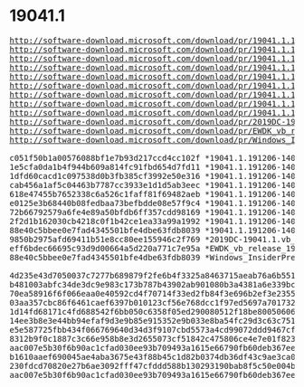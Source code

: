 # 19041.1

<pre>
<a href="http://software-download.microsoft.com/download/pr/19041.1.191206-1406.vb_release_amd64fre_ADK.iso">http://software-download.microsoft.com/download/pr/19041.1.191206-1406.vb_release_amd64fre_ADK.iso</a>
<a href="http://software-download.microsoft.com/download/pr/19041.1.191206-1406.vb_release_amd64fre_adkwinpeaddons.iso">http://software-download.microsoft.com/download/pr/19041.1.191206-1406.vb_release_amd64fre_adkwinpeaddons.iso</a>
<a href="http://software-download.microsoft.com/download/pr/19041.1.191206-1406.vb_release_amd64fre_HLK.iso">http://software-download.microsoft.com/download/pr/19041.1.191206-1406.vb_release_amd64fre_HLK.iso</a>
<a href="http://software-download.microsoft.com/download/pr/19041.1.191206-1406.vb_release_amd64fre_HLK_DXVA.iso">http://software-download.microsoft.com/download/pr/19041.1.191206-1406.vb_release_amd64fre_HLK_DXVA.iso</a>
<a href="http://software-download.microsoft.com/download/pr/19041.1.191206-1406.vb_release_amd64fre_HLK_HMFT.iso">http://software-download.microsoft.com/download/pr/19041.1.191206-1406.vb_release_amd64fre_HLK_HMFT.iso</a>
<a href="http://software-download.microsoft.com/download/pr/19041.1.191206-1406.vb_release_amd64fre_HLK_MOBILE.iso">http://software-download.microsoft.com/download/pr/19041.1.191206-1406.vb_release_amd64fre_HLK_MOBILE.iso</a>
<a href="http://software-download.microsoft.com/download/pr/19041.1.191206-1406.vb_release_amd64fre_HLK_PERF.iso">http://software-download.microsoft.com/download/pr/19041.1.191206-1406.vb_release_amd64fre_HLK_PERF.iso</a>
<a href="http://software-download.microsoft.com/download/pr/19041.1.191206-1406.vb_release_amd64fre_WDK.iso">http://software-download.microsoft.com/download/pr/19041.1.191206-1406.vb_release_amd64fre_WDK.iso</a>
<a href="http://software-download.microsoft.com/download/pr/19041.1.191206-1406.vb_release_WindowsSDK.iso">http://software-download.microsoft.com/download/pr/19041.1.191206-1406.vb_release_WindowsSDK.iso</a>
<a href="http://software-download.microsoft.com/download/pr/2019DC-19041.1.vb_release.191206-1406-HLK.vhdx">http://software-download.microsoft.com/download/pr/2019DC-19041.1.vb_release.191206-1406-HLK.vhdx</a>
<a href="http://software-download.microsoft.com/download/pr/EWDK_vb_release_19041_191206-1406.iso">http://software-download.microsoft.com/download/pr/EWDK_vb_release_19041_191206-1406.iso</a>
<a href="http://software-download.microsoft.com/download/pr/Windows_InsiderPreview_SDK_en-us_19041_1.iso">http://software-download.microsoft.com/download/pr/Windows_InsiderPreview_SDK_en-us_19041_1.iso</a>

c051f50b1a00576088bf1e7b93d217ccd4cc102f *19041.1.191206-1406.vb_release_amd64fre_ADK.iso
1e5cfa0da1b4f944b609a814fc91fbd654d7fd11 *19041.1.191206-1406.vb_release_amd64fre_adkwinpeaddons.iso
1dfd60cacd1c097538d0b3fb385cf3992e50e316 *19041.1.191206-1406.vb_release_amd64fre_HLK.iso
cab456a1af5c04463b7787cc3933e1d1d5ab3eec *19041.1.191206-1406.vb_release_amd64fre_HLK_DXVA.iso
618e47455b7652338c6a526c1faff81f69482aeb *19041.1.191206-1406.vb_release_amd64fre_HLK_HMFT.iso
e0125e3b68440b08fedbaa73befbdde08e57f9c4 *19041.1.191206-1406.vb_release_amd64fre_HLK_MOBILE.iso
72b66792579a6fe4e89a50bfdb6ff357cdd98169 *19041.1.191206-1406.vb_release_amd64fre_HLK_PERF.iso
2f2d1b162030cb4218c0f1b42ce1ea33a99a1992 *19041.1.191206-1406.vb_release_amd64fre_WDK.iso
88e40c5bbee0e7fad4345501bfe4dbe63fdb8039 *19041.1.191206-1406.vb_release_WindowsSDK.iso
9850b2975afd69411b51e8cc80ee155946c2f769 *2019DC-19041.1.vb_release.191206-1406-HLK.vhdx
eff6bdec66695c93d9d00664a5d220a771c7e95a *EWDK_vb_release_19041_191206-1406.iso
88e40c5bbee0e7fad4345501bfe4dbe63fdb8039 *Windows_InsiderPreview_SDK_en-us_19041_1.iso

4d235e43d7050037c7277b689879f2fe6b4f3325a8463715aeab76a6b5519ef2 *19041.1.191206-1406.vb_release_amd64fre_ADK.iso
b481003abfc34de3dc9e983c173b787b43902ab901080b3a4381a6e339bc1d3a *19041.1.191206-1406.vb_release_amd64fre_adkwinpeaddons.iso
70ea58916f6f066eaa0e40592cd4f70714f33ed2fb84f3e696b2ef3e23557f41 *19041.1.191206-1406.vb_release_amd64fre_HLK.iso
03aa357cbc86f6461caef6397b010123cf56e768dcc1f97ed5697a701732fa5f *19041.1.191206-1406.vb_release_amd64fre_HLK_DXVA.iso
1d14fd68171c4fd688542f6bb050c6358f05ed290080512f18be80050606ea8a *19041.1.191206-1406.vb_release_amd64fre_HLK_HMFT.iso
14ee3b8e3e44bb94efaf9d3e9b85e915352e9b033e8ba54fc29d3c63c751e440 *19041.1.191206-1406.vb_release_amd64fre_HLK_MOBILE.iso
e5e587725fbb434f066769640d34d3f9107cbd5573a4cd99072ddd9467cfa5dd *19041.1.191206-1406.vb_release_amd64fre_HLK_PERF.iso
8312b9f0c1887c3c66e958b8e3d2655073cf51842c475806ce4e7e01f823ec01 *19041.1.191206-1406.vb_release_amd64fre_WDK.iso
aac007e5b30f6b90ac1cfad030ee93b709493a1615e66790fb60deb367ee3409 *19041.1.191206-1406.vb_release_WindowsSDK.iso
b1610aaef690045ae4aba3675e43f88b45c1d82b0374db36df43c9ae3ca072f7 *2019DC-19041.1.vb_release.191206-1406-HLK.vhdx
230fdcd70820e27b6ae3092fff47cfddd588b130293190bab8f5c50e004be67e *EWDK_vb_release_19041_191206-1406.iso
aac007e5b30f6b90ac1cfad030ee93b709493a1615e66790fb60deb367ee3409 *Windows_InsiderPreview_SDK_en-us_19041_1.iso
</pre>
